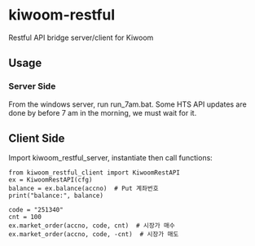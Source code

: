 # kiwoom-restful
Restful API bridge server/client for Kiwoom

## Usage

### Server Side

From the windows server, run run_7am.bat.
Some HTS API updates are done by before 7 am in the morning,
we must wait for it.

## Client Side

Import kiwoom_restful_server, instantiate then call functions:

```
from kiwoom_restful_client import KiwoomRestAPI
ex = KiwoomRestAPI(cfg)
balance = ex.balance(accno)  # Put 계좌번호
print("balance:", balance)

code = "251340"
cnt = 100
ex.market_order(accno, code, cnt)  # 시장가 매수
ex.market_order(accno, code, -cnt)  # 시장가 매도
```
